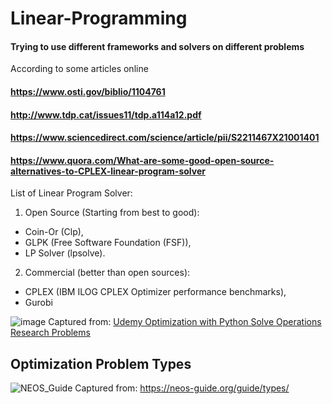 # Linear-Programming
#### Trying to use different frameworks and solvers on different problems


According to some articles online
#### https://www.osti.gov/biblio/1104761
#### http://www.tdp.cat/issues11/tdp.a114a12.pdf
#### https://www.sciencedirect.com/science/article/pii/S2211467X21001401
#### https://www.quora.com/What-are-some-good-open-source-alternatives-to-CPLEX-linear-program-solver

List of Linear Program Solver:


1.  Open Source (Starting from best to good):
  * Coin-Or (Clp),
  * GLPK (Free Software Foundation (FSF)),
  * LP Solver (lpsolve).
2. Commercial (better than open sources):
  * CPLEX (IBM ILOG CPLEX Optimizer performance benchmarks),
  * Gurobi 
  
 
  ![image](https://user-images.githubusercontent.com/42282750/187087105-16e4b690-e5e4-4d35-b02f-364fcd4297f2.png)
  Captured from: [Udemy Optimization with Python Solve Operations Research Problems](https://www.udemy.com/course/optimization-with-python-linear-nonlinear-and-cplex-gurobi/)

## Optimization Problem Types
![NEOS_Guide](https://user-images.githubusercontent.com/42282750/188330610-fbdb0871-2aff-47a5-b099-f5029795e3f2.jpg)
Captured from: https://neos-guide.org/guide/types/
